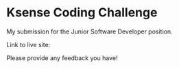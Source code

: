 # Ksense Coding Challenge

My submission for the Junior Software Developer position.

Link to live site: 

Please provide any feedback you have!
